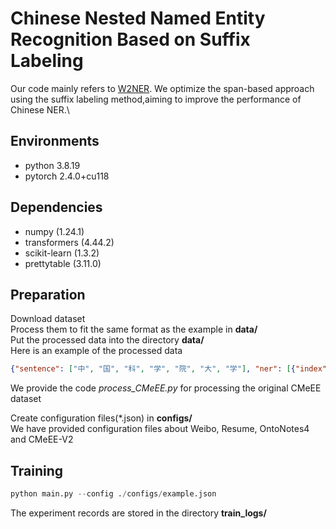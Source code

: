 # Chinese Nested Named Entity Recognition Based on Suffix Labeling
Our code mainly refers to [W2NER](https://github.com/ljynlp/W2NER).
We optimize the span-based approach using the suffix labeling method,aiming to improve the performance of Chinese NER.\

## Environments
- python 3.8.19
- pytorch 2.4.0+cu118
## Dependencies
- numpy (1.24.1)
- transformers (4.44.2)
- scikit-learn (1.3.2)
- prettytable (3.11.0)
## Preparation
Download dataset\
Process them to fit the same format as the example in **data/** \
Put the processed data into the directory **data/** \
Here is an example of the processed data
```json
{"sentence": ["中", "国", "科", "学", "院", "大", "学"], "ner": [{"index": [0,1,2,3,4,5,6], "type": "organization"} ] }
```
We provide the code *process_CMeEE.py* for processing the original CMeEE dataset

Create configuration files(*.json) in **configs/** \
We have provided configuration files about Weibo, Resume, OntoNotes4 and CMeEE-V2


## Training
```python
python main.py --config ./configs/example.json
```
The experiment records are stored in the directory **train_logs/**


